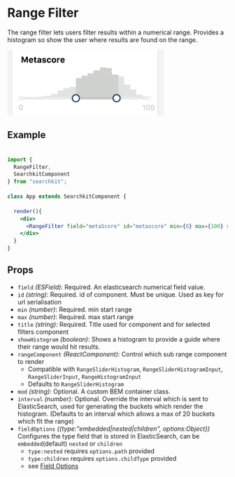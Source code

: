 # Range Filter
The range filter lets users filter results within a numerical range. Provides a histogram so show the user where results are found on the range.

<img src="./assets/range-filter.png" height="150px"/>

## Example

```jsx

import {
  RangeFilter,
  SearchkitComponent
} from "searchkit";

class App extends SearchkitComponent {

  render(){
    <div>
      <RangeFilter field="metaScore" id="metascore" min={0} max={100} showHistogram={true} title="MetaScore"/>
    </div>
  }
}
```

## Props
- `field` *(ESField)*: Required. An elasticsearch numerical field value.
- `id` *(string)*: Required. id of component. Must be unique. Used as key for url serialisation
- `min` *(number)*: Required. min start range
- `max` *(number)*: Required. max start range
- `title` *(string)*: Required. Title used for component and for selected filters component
- `showHistogram` *(boolean)*: Shows a histogram to provide a guide where their range would hit results.
- `rangeComponent` *(ReactComponent)*: Control which sub range component to render
   - Compatible with `RangeSliderHistogram`, `RangeSliderHistogramInput`, `RangeSliderInput`, `RangeHistogramInput`
   - Defaults to `RangeSliderHistogram`
- `mod` *(string)*: Optional. A custom BEM container class.
- `interval` *(number)*: Optional. Override the interval which is sent to ElasticSearch, used for generating the buckets which render the histogram. (Defaults to an interval which allows a max of 20 buckets which fit the range)
- `fieldOptions` *({type:"embedded|nested|children", options:Object})* Configures the type field that is stored in ElasticSearch, can be `embedded`(default) `nested` or `children`
  - `type:nested` requires `options.path` provided
  - `type:children` requires `options.childType` provided
  - see [Field Options](../../core/FieldOptions.md)
